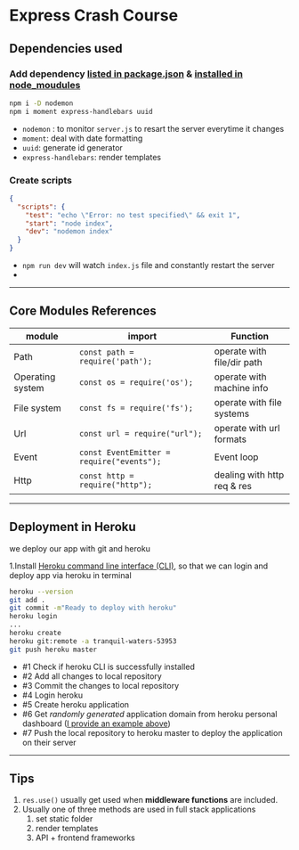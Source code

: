 # Express Crash Course

## Dependencies used

### Add dependency <u>listed in package.json</u> & <u>installed in node_moudules</u>

```bash
npm i -D nodemon
npm i moment express-handlebars uuid
```

- `nodemon` : to monitor `server.js` to resart the server everytime it changes
- `moment`: deal with date formatting
- `uuid`: generate id generator
- `express-handlebars`: render templates

### Create scripts

```json
{
  "scripts": {
    "test": "echo \"Error: no test specified\" && exit 1",
    "start": "node index",
    "dev": "nodemon index"
  }
}
```

- `npm run dev` will watch `index.js` file and constantly restart the server
- 

---

## Core Modules References

| module           | import                                    | Function                    |
| ---------------- | ----------------------------------------- | --------------------------- |
| Path             | `const path = require('path');`           | operate with file/dir path  |
| Operating system | `const os = require('os');`               | operate with machine info   |
| File system      | `const fs = require('fs');`               | operate with file systems   |
| Url              | `const url = require("url");`             | operate with url formats    |
| Event            | `const EventEmitter = require("events");` | Event loop                  |
| Http             | `const http = require("http");`           | dealing with http req & res |



---

## Deployment in Heroku

we deploy our app with git and heroku

1.Install [Heroku command line interface (CLI)](https://devcenter.heroku.com/articles/heroku-cli), so that we can login and deploy app via heroku in terminal

```bash
heroku --version
git add .
git commit -m"Ready to deploy with heroku"
heroku login
...
heroku create
heroku git:remote -a tranquil-waters-53953
git push heroku master
```

- #1 Check if heroku CLI is successfully installed
- #2 Add all changes to local repository
- #3 Commit the changes to local repository
- #4 Login heroku
- #5 Create heroku application
- #6 Get *randomly generated* application domain from heroku personal dashboard (<u>I provide an example above</u>)
- #7 Push the local repository to heroku master to deploy the application on their server

---

## Tips

1. `res.use()` usually get used when **middleware functions** are included.
2. Usually one of three methods are used in full stack applications
   1. set static folder
   2. render templates
   3. API + frontend frameworks